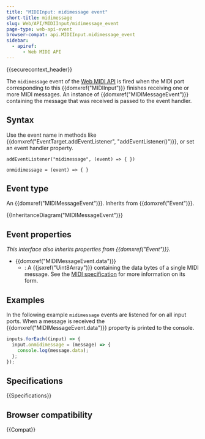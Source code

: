 ```yaml
---
title: "MIDIInput: midimessage event"
short-title: midimessage
slug: Web/API/MIDIInput/midimessage_event
page-type: web-api-event
browser-compat: api.MIDIInput.midimessage_event
sidebar:
  - apiref:
      - Web MIDI API
---
```


{{securecontext_header}}

The `midimessage` event of the [Web MIDI API](/en-US/docs/Web/API/Web_MIDI_API) is fired when the MIDI port corresponding to this {{domxref("MIDIInput")}} finishes receiving one or more MIDI messages. An instance of {{domxref("MIDIMessageEvent")}} containing the message that was received is passed to the event handler.

## Syntax

Use the event name in methods like {{domxref("EventTarget.addEventListener", "addEventListener()")}}, or set an event handler property.

```js-nolint
addEventListener("midimessage", (event) => { })

onmidimessage = (event) => { }
```

## Event type

An {{domxref("MIDIMessageEvent")}}. Inherits from {{domxref("Event")}}.

{{InheritanceDiagram("MIDIMessageEvent")}}

## Event properties

_This interface also inherits properties from {{domxref("Event")}}._

- {{domxref("MIDIMessageEvent.data")}}
  - : A {{jsxref("Uint8Array")}} containing the data bytes of a single MIDI message. See the [MIDI specification](https://midi.org/summary-of-midi-1-0-messages) for more information on its form.

## Examples

In the following example `midimessage` events are listened for on all input ports. When a message is received the {{domxref("MIDIMessageEvent.data")}} property is printed to the console.

```js
inputs.forEach((input) => {
  input.onmidimessage = (message) => {
    console.log(message.data);
  };
});
```

## Specifications

{{Specifications}}

## Browser compatibility

{{Compat}}
